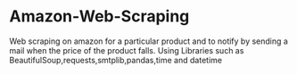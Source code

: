 # Amazon-Web-Scraping
Web scraping on amazon for a particular product and to notify by sending a mail when the price of the product falls.
Using Libraries such as BeautifulSoup,requests,smtplib,pandas,time and datetime
